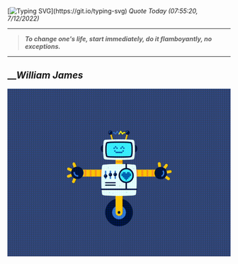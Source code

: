 [![Typing SVG](https://readme-typing-svg.herokuapp.com?font=Press+Start+2P&color=C2F784&size=35&width=900&height=100&lines=Hello+World%2C+I'm+Hung+!)](https://git.io/typing-svg) 
_Quote Today (07:55:20, 7/12/2022)_
___
>**_To change one's life, start immediately, do it flamboyantly, no exceptions._**
___

## __**_William James_**

![RobotDance](src/assets/images/robot-dancing-dribble.gif?style=center)
